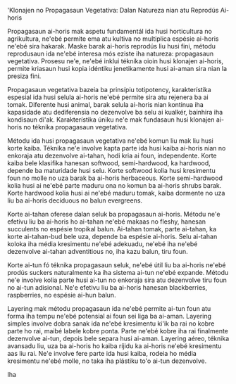 'Klonajen no Propagasaun Vegetativa: Dalan Natureza nian atu Reprodús Ai-horis

Propagasaun ai-horis mak aspetu fundamentál ida husi horticultura no agrikultura, ne'ebé permite ema atu kultiva no multiplica espésie ai-horis ne'ebé sira hakarak. Maske barak ai-horis reprodús liu husi fini, métodu reprodusaun ida ne'ebé interesa mós eziste iha natureza: propagasaun vegetativa. Prosesu ne'e, ne'ebé inklui téknika oioin husi klonajen ai-horis, permite kriasaun husi kopia idéntiku jenetikamente husi ai-aman sira nian la presiza fini.

Propagasaun vegetativa bazeia ba prinsípiu totipotency, karakterístika espesial ida husi selula ai-horis ne'ebé permite sira atu rejenera ba ai tomak. Diferente husi animal, barak selula ai-horis nian kontinua iha kapasidade atu dediferensia no dezenvolve ba selu ai kualkér, bainhira iha kondisaun di'ak. Karakterístika úniku ne'e mak fundasaun husi klonajen ai-horis no téknika propagasaun vegetativa.

Métodu ida husi propagasaun vegetativa ne'ebé komun liu mak liu husi korte kaiba. Téknika ne'e involve kapta parte ida husi kaiba ai-horis nian no enkoraja atu dezenvolve ai-tahan, hodi kria ai foun, independente. Korte kaiba bele klasifika hanesan softwood, semi-hardwood, ka hardwood, depende ba maturidade husi selu. Korte softwood kolia husi kresimentu foun no molle no uza barak ba ai-horis herbaceous. Korte semi-hardwood kolia husi ai ne'ebé parte maduru ona no komun ba ai-horis shrubs barak. Korte hardwood kolia husi ai ne'ebé maduru tomak, kaiba dormente no uza liu ba ai-horis deciduous no balun evergreens.

Korte ai-tahan oferese dalan seluk ba propagasaun ai-horis. Métodu ne'e efetivu liu ba ai-horis ho ai-tahan ne'ebé makaas no fleshy, hanesan succulents no espésie tropikal balun. Ai-tahan tomak, parte ai-tahan, ka korte ai-tahan-bud bele uza, depende ba espésie ai-horis. Selu ai-tahan koloka iha média kresimentu ne'ebé adekuadu, ne'ebé iha ne'ebé dezenvolve ai-tahan adventitious no, iha kazu balun, tiru foun.

Korte ai-tun fó téknika propagasaun seluk, ne'ebé útil liu ba ai-horis ne'ebé prodús suckers naturalmente ka iha sistema ai-tun ne'ebé expande. Métodu ne'e involve kolia parte husi ai-tun no enkoraja sira atu dezenvolve tiru foun no ai-tun adisional. Ne'e efetivu liu ba ai-horis hanesan blackberries, raspberries, no espésie ai-hun balun.

Layering mak métodu propagasaun ida ne'ebé permite ai-tun foun atu forma iha tempu ne'ebé potensial ai foun sei liga ba ai-aman. Layering simples involve dobra sanak ida ne'ebé kresimentu ki'ik ba rai no kobre parte ho rai, maibé labele kobre ponta. Parte ne'ebé kobre iha rai finalmente dezenvolve ai-tun, depois bele separa husi ai-aman. Layering aéreo, téknika avansadu liu, uza ba ai-horis ho kaiba ríjidu ka ai-horis ne'ebé kresimentu aas liu rai. Ne'e involve fere parte ida husi kaiba, rodeia ho média kresimentu ne'ebé molle, no taka iha plástiku to'o ai-tun dezenvolve.

Iha